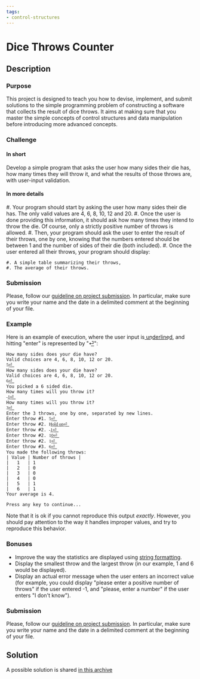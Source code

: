 ```yaml
---
tags:
- control-structures
---
```


# Dice Throws Counter

## Description

### Purpose

This project is designed to teach you how to devise, implement, and submit solutions to the simple programming problem of constructing a software that collects the result of dice throws.
It aims at making sure that you master the simple concepts of control structures and data manipulation before introducing more advanced concepts.

### Challenge

#### In short

Develop a simple program that asks the user how many sides their die has, how many times they will throw it, and what the results of those throws are, with user-input validation.

#### In more details

#. Your program should start by asking the user how many sides their die has. The only valid values are 4, 6, 8, 10, 12 and 20.
#. Once the user is done providing this information, it should ask how many times they intend to throw the die. Of course, only a strictly positive number of throws is allowed.
#. Then, your program should ask the user to enter the result of their throws, one by one, knowing that the numbers entered should be between 1 and the number of sides of their die (both included).
#. Once the user entered all their throws, your program should display:

    #. A simple table summarizing their throws,
    #. The average of their throws.

### Submission

Please, follow our [guideline on project submission](https://princomp.github.io/projects/submission).
In particular, make sure you write your name and the date in a delimited comment at the beginning of your file.

### Example

Here is an example of execution, where the user input is u͟n͟d͟e͟r͟l͟i͟n͟e͟d͟, and hitting "enter" is represented by "⏎͟":

```text
How many sides does your die have?
Valid choices are 4, 6, 8, 10, 12 or 20.
5͟⏎͟
How many sides does your die have?
Valid choices are 4, 6, 8, 10, 12 or 20.
6͟⏎͟
You picked a 6 sided die.
How many times will you throw it?
-͟1͟⏎͟
How many times will you throw it?
3͟⏎͟
Enter the 3 throws, one by one, separated by new lines.
Enter throw #1. 5͟⏎͟
Enter throw #2. H͟o͟l͟d͟ ͟o͟n͟⏎͟
Enter throw #2. -͟1͟⏎͟
Enter throw #2. 1͟0͟⏎͟
Enter throw #2. 1͟⏎͟
Enter throw #3. 6͟⏎͟
You made the following throws:
| Value | Number of throws | 
|   1   | 1
|   2   | 0
|   3   | 0
|   4   | 0
|   5   | 1
|   6   | 1
Your average is 4.

Press any key to continue...
```

Note that it is ok if you cannot reproduce this output *exactly*. However, you should pay attention to the way it handles improper values, and try to reproduce this behavior.

### Bonuses

- Improve the way the statistics are displayed using [string formatting](./labs/OverflowAndUnderflow#optional-string-formatting).
- Display the smallest throw and the largest throw (in our example, 1 and 6 would be displayed).
- Display an actual error message when the user enters an incorrect value (for example, you could display "please enter a positive number of throws" if the user entered -1, and "please, enter a number" if the user enters "I don't know").

### Submission

Please, follow our [guideline on project submission](./projects/submission).
In particular, make sure you write your name and the date in a delimited comment at the beginning of your file.

## Solution

A possible solution is shared [in this archive](./code/projects/ThrowCount.zip)

